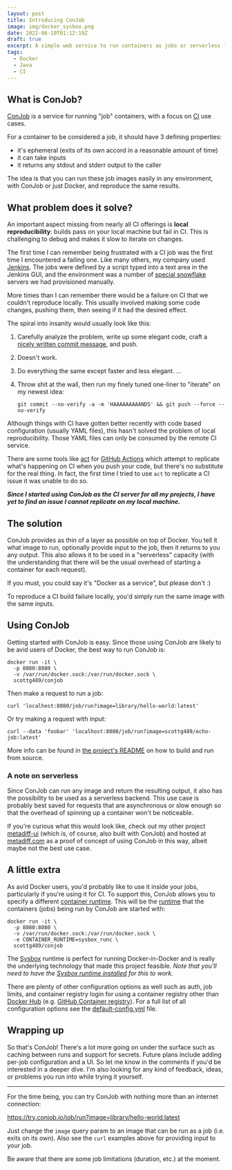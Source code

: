 ```yaml
---
layout: post
title: Introducing ConJob
image: img/docker_sysbox.png
date: 2022-06-10T01:12:19Z
draft: true
excerpt: A simple web service to run containers as jobs or serverless functions
tags:
  - Docker
  - Java
  - CI
---
```


## What is ConJob?

[ConJob](https://github.com/ScottG489/conjob) is a service for running "job" containers, with a focus on [CI](https://en.wikipedia.org/wiki/Continuous_integration)
use cases.

For a container to be considered a job, it should have 3 defining properties:
- it's ephemeral (exits of its own accord in a reasonable amount of time)
- it can take inputs
- it returns any stdout and stderr output to the caller

The idea is that you can run these job images easily in any environment, with ConJob or just Docker,
and reproduce the same results.

## What problem does it solve?

An important aspect missing from nearly all CI offerings is **local reproducibility**: builds pass on your
local machine but fail in CI. This is challenging to debug and makes it slow to iterate on changes.

The first time I can remember being frustrated with a CI job was the first time I encountered a failing one.
Like many others, my company used [Jenkins](https://en.wikipedia.org/wiki/Jenkins_(software)).
The jobs were defined by a script typed into a text area in the Jenkins GUI, and the environment was a number of [special
snowflake](https://martinfowler.com/bliki/SnowflakeServer.html) servers we had provisioned manually.

More times than I can remember there would be a failure on CI that we couldn't reproduce locally. This usually involved
making some code changes, pushing them, then seeing if it had the desired effect.

The spiral into insanity would usually look like this:
1. Carefully analyze the problem, write up some elegant code, craft a [nicely written commit message](https://cbea.ms/git-commit/),
   and push.
2. Doesn't work.
3. Do everything the same except faster and less elegant.
...

24. Throw shit at the wall, then run my finely tuned one-liner to "iterate" on my newest idea:
    
    `git commit --no-verify -a -m 'HAAAAAAAAANDS' && git push --force --no-verify`

Although things with CI have gotten better recently with code based configuration (usually YAML files),
this hasn't solved the problem of local reproducibility. Those YAML files can only be consumed by the remote CI service.

There are some tools like [act](https://github.com/nektos/act) for [GitHub Actions](https://docs.github.com/en/actions)
which attempt to replicate what's happening on CI when you push your code, but there's no substitute for
the real thing. In fact, the first time I tried to use `act` to replicate a CI issue it was unable to do so.

***Since I started using ConJob as the CI server for all my projects, I have yet to find an issue I cannot
replicate on my local machine.***

## The solution
ConJob provides as thin of a layer as possible on top of Docker. You tell it what image to run,
optionally provide input to the job, then it returns to you any output. This also allows it to be used in a "serverless"
capacity (with the understanding that there will be the usual overhead of starting a container for each request). 

If you must, you could say it's "Docker as a service", but please don't :)

To reproduce a CI build failure locally, you'd simply run the same image with the same inputs.

## Using ConJob
Getting started with ConJob is easy. Since those using ConJob are likely to be avid users of Docker, the best way to
run ConJob is:
```shell
docker run -it \
  -p 8080:8080 \
  -v /var/run/docker.sock:/var/run/docker.sock \
  scottg489/conjob
```
Then make a request to run a job:
```shell
curl 'localhost:8080/job/run?image=library/hello-world:latest'
```
Or try making a request with input:
```shell
curl --data 'foobar' 'localhost:8080/job/run?image=scottg489/echo-job:latest'
```
More info can be found in [the project's README](https://github.com/ScottG489/conjob/blob/master/README.md#build-and-run-from-source)
on how to build and run from source.

### A note on serverless
Since ConJob can run any image and return the resulting output, it also has the possibility to be used as a serverless backend.
This use case is probably best saved for requests that are asynchronous or slow enough so that the overhead of spinning
up a container won't be noticeable.

If you're curious what this would look like, check out my other project [metadiff-ui](https://github.com/ScottG489/metadiff-ui)
(which is, of course, also built with ConJob) and hosted at [metadiff.com](https://metadiff.com) as a proof of concept of
using ConJob in this way, albeit maybe not the best use case.

## A little extra
As avid Docker users, you'd probably like to use it inside your jobs, particularly if you're using it for CI.
To support this, ConJob allows you to specify a different [container runtime](https://github.com/opencontainers/runtime-spec).
This will be the [runtime](https://docs.docker.com/engine/reference/commandline/run/#options) that the containers (jobs)
being run by ConJob are started with:
```shell
docker run -it \
  -p 8080:8080 \
  -v /var/run/docker.sock:/var/run/docker.sock \
  -e CONTAINER_RUNTIME=sysbox_runc \
  scottg489/conjob
```
The [Sysbox](https://github.com/nestybox/sysbox) runtime is perfect for running Docker-in-Docker and is really the
underlying technology that made this project feasible. *Note that you'll need to have the [Sysbox runtime installed](https://github.com/nestybox/sysbox#installation)
for this to work.*

There are plenty of other configuration options as well such as auth, job limits, and container registry login for using
a container registry other than [Docker Hub](https://hub.docker.com/) (e.g. [GitHub Container registry](https://docs.github.com/en/packages/working-with-a-github-packages-registry/working-with-the-container-registry)).
For a full list of all configuration options see the [default-config.yml](https://github.com/ScottG489/conjob/blob/master/default-config.yml)
file.

## Wrapping up
So that's ConJob! There's a lot more going on under the surface such as caching between runs and support for secrets.
Future plans include adding per-job configuration and a UI.
So let me know in the comments if you'd be interested in a deeper dive.
I'm also looking for any kind of feedback, ideas, or problems you run into while trying it yourself.

---

For the time being, you can try ConJob with nothing more than an internet connection:

https://try.conjob.io/job/run?image=library/hello-world:latest

Just change the `image` query param to an image that can be run as a job (i.e. exits on its own).
Also see the `curl` examples above for providing input to your job.

Be aware that there are some job limitations (duration, etc.) at the moment.
